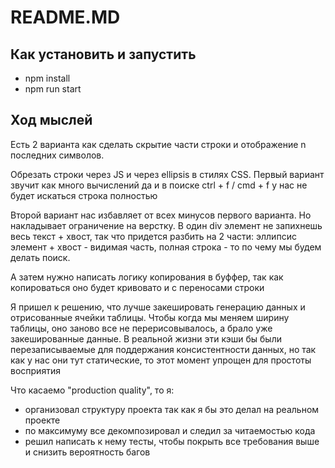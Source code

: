 # README.MD

## Как установить и запустить

- npm install
- npm run start

## Ход мыслей

Есть 2 варианта как сделать скрытие части строки и отображение n последних символов. 

Обрезать строки через JS и через ellipsis в стилях CSS. Первый вариант звучит как много вычислений да и в поиске ctrl + f / cmd + f у нас не будет искаться строка полностью

Второй вариант нас избавляет от всех минусов первого варианта. Но накладывает ограничение на верстку. В один div элемент не запихнешь весь текст + хвост, так что придется разбить на 2 части: эллипсис элемент + хвост - видимая часть, полная строка - то по чему мы будем делать поиск. 

А затем нужно написать логику копирования в буффер, так как копироваться оно будет кривовато и с переносами строки

Я пришел к решению, что лучше закешировать генерацию данных и отрисованные ячейки таблицы. Чтобы когда мы меняем ширину таблицы, оно заново все не перерисовывалось, а брало уже закешированные данные. В реальной жизни эти кэши бы были перезаписываемые для поддержания консистентности данных, но так как у нас они тут статические, то этот момент упрощен для простоты восприятия

Что касаемо "production quality", то я:
- организовал структуру проекта так как я бы это делал на реальном проекте
- по максимуму все декомпозировал и следил за читаемостью кода
- решил написать к нему тесты, чтобы покрыть все требования выше и снизить вероятность багов
